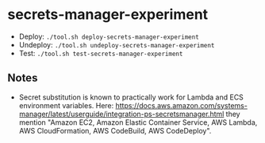# secrets-manager-experiment

* Deploy: `./tool.sh deploy-secrets-manager-experiment`
* Undeploy: `./tool.sh undeploy-secrets-manager-experiment`
* Test: `./tool.sh test-secrets-manager-experiment`

## Notes

* Secret substitution is known to practically work for Lambda and ECS environment variables. Here: https://docs.aws.amazon.com/systems-manager/latest/userguide/integration-ps-secretsmanager.html they mention "Amazon EC2, Amazon Elastic Container Service, AWS Lambda, AWS CloudFormation, AWS CodeBuild, AWS CodeDeploy".
